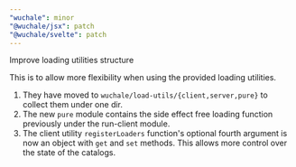 ```yaml
---
"wuchale": minor
"@wuchale/jsx": patch
"@wuchale/svelte": patch
---
```


Improve loading utilities structure

This is to allow more flexibility when using the provided loading utilities.

1. They have moved to `wuchale/load-utils/{client,server,pure}` to
   collect them under one dir.
2. The new `pure` module contains the side effect free loading function
   previously under the run-client module.
3. The client utility `registerLoaders` function's optional fourth argument is
   now an object with `get` and `set` methods. This allows more control over
    the state of the catalogs.
